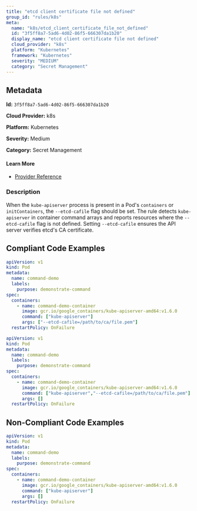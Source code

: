 ```yaml
---
title: "etcd client certificate file not defined"
group_id: "rules/k8s"
meta:
  name: "k8s/etcd_client_certificate_file_not_defined"
  id: "3f5ff8a7-5ad6-4d02-86f5-666307da1b20"
  display_name: "etcd client certificate file not defined"
  cloud_provider: "k8s"
  platform: "Kubernetes"
  framework: "Kubernetes"
  severity: "MEDIUM"
  category: "Secret Management"
---
```

## Metadata

**Id:** `3f5ff8a7-5ad6-4d02-86f5-666307da1b20`

**Cloud Provider:** k8s

**Platform:** Kubernetes

**Severity:** Medium

**Category:** Secret Management

#### Learn More

 - [Provider Reference](https://kubernetes.io/docs/reference/command-line-tools-reference/kube-apiserver/)

### Description

 When the `kube-apiserver` process is present in a Pod's `containers` or `initContainers`, the `--etcd-cafile` flag should be set. The rule detects `kube-apiserver` in container command arrays and reports resources where the `--etcd-cafile` flag is not defined. Setting `--etcd-cafile` ensures the API server verifies etcd's CA certificate.


## Compliant Code Examples
```yaml
apiVersion: v1
kind: Pod
metadata:
  name: command-demo
  labels:
    purpose: demonstrate-command
spec:
  containers:
    - name: command-demo-container
      image: gcr.io/google_containers/kube-apiserver-amd64:v1.6.0
      command: ["kube-apiserver"]
      args: ["--etcd-cafile=/path/to/ca/file.pem"]
  restartPolicy: OnFailure

```

```yaml
apiVersion: v1
kind: Pod
metadata:
  name: command-demo
  labels:
    purpose: demonstrate-command
spec:
  containers:
    - name: command-demo-container
      image: gcr.io/google_containers/kube-apiserver-amd64:v1.6.0
      command: ["kube-apiserver","--etcd-cafile=/path/to/ca/file.pem"]
      args: []
  restartPolicy: OnFailure

```
## Non-Compliant Code Examples
```yaml
apiVersion: v1
kind: Pod
metadata:
  name: command-demo
  labels:
    purpose: demonstrate-command
spec:
  containers:
    - name: command-demo-container
      image: gcr.io/google_containers/kube-apiserver-amd64:v1.6.0
      command: ["kube-apiserver"]
      args: []
  restartPolicy: OnFailure

```